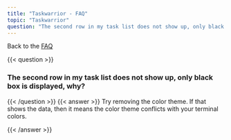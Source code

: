 ```yaml
---
title: "Taskwarrior - FAQ"
topic: "Taskwarrior"
question: "The second row in my task list does not show up, only black box is displayed, why?"
---
```


Back to the [FAQ](/support/faq)

{{< question >}}
### The second row in my task list does not show up, only black box is displayed, why?
{{< /question >}}
{{< answer >}}
Try removing the color theme.
If that shows the data, then it means the color theme conflicts with your terminal colors.

{{< /answer >}}
